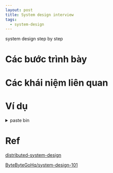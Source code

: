 ```yaml
---
layout: post
title: System design interview
tags:
  - system-design
---
```


system design step by step

# Các bước trình bày 


# Các khái niệm liên quan 

# Ví dụ


<details>
<summary>paste bin</summary>



</details>


# Ref 

[distributed-system-design](https://github.com/gitgik/distributed-system-design)

[ByteByteGoHq/system-design-101](https://github.com/ByteByteGoHq/system-design-101)




